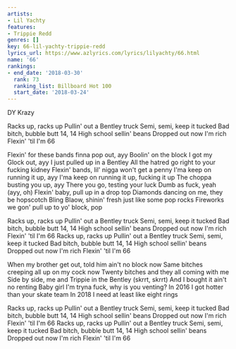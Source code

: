 ```yaml
---
artists:
- Lil Yachty
features:
- Trippie Redd
genres: []
key: 66-lil-yachty-trippie-redd
lyrics_url: https://www.azlyrics.com/lyrics/lilyachty/66.html
name: '66'
rankings:
- end_date: '2018-03-30'
  rank: 73
  ranking_list: Billboard Hot 100
  start_date: '2018-03-24'
---
```


DY Krazy

Racks up, racks up
Pullin' out a Bentley truck
Semi, semi, keep it tucked
Bad bitch, bubble butt
14, 14
High school sellin' beans
Dropped out now I'm rich
Flexin' 'til I'm 66

Flexin' for these bands finna pop out, ayy
Boolin' on the block I got my Glock out, ayy
I just pulled up in a Bentley
All the hatred go right to your fucking kidney
Flexin' bands, lil' nigga won't get a penny
I'ma keep on running it up, ayy
I'ma keep on running it up, fucking it up
The choppa busting you up, ayy
There you go, testing your luck
Dumb as fuck, yeah (ayy, oh)
Flexin' baby, pull up in a drop top
Diamonds dancing on me, they be hopscotch
Bling Blaow, shinin' fresh just like some pop rocks
Fireworks we gon' pull up to yo' block, pop

Racks up, racks up
Pullin' out a Bentley truck
Semi, semi, keep it tucked
Bad bitch, bubble butt
14, 14
High school sellin' beans
Dropped out now I'm rich
Flexin' 'til I'm 66
Racks up, racks up
Pullin' out a Bentley truck
Semi, semi, keep it tucked
Bad bitch, bubble butt
14, 14
High school sellin' beans
Dropped out now I'm rich
Flexin' 'til I'm 66

When my brother get out, told him ain't no block now
Same bitches creeping all up on my cock now
Twenty bitches and they all coming with me
Side by side, me and Trippie in the Bentley (skrrt, skrrt)
And I bought it ain't no renting
Baby girl I'm tryna fuck, why is you venting?
In 2016 I got hotter than your skate team
In 2018 I need at least like eight rings

Racks up, racks up
Pullin' out a Bentley truck
Semi, semi, keep it tucked
Bad bitch, bubble butt
14, 14
High school sellin' beans
Dropped out now I'm rich
Flexin' 'til I'm 66
Racks up, racks up
Pullin' out a Bentley truck
Semi, semi, keep it tucked
Bad bitch, bubble butt
14, 14
High school sellin' beans
Dropped out now I'm rich
Flexin' 'til I'm 66



